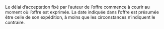 Le délai d’acceptation fixé par l’auteur de l’offre commence à courir au moment où
l’offre est exprimée. La date indiquée dans l’offre est présumée être celle de son expédition, à
moins que les circonstances n’indiquent le contraire.